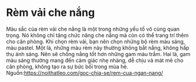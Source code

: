 # Rèm vải che nắng
Màu sắc của rèm vải che nắng là một trong những yếu tố vô cùng quan trọng. Nó không chỉ tăng chức năng che nắng mà còn có thể trang trí thêm cho căn phòng. Khi chọn rèm vải, bạn nên chọn những bộ rèm màu sáng, màu pastel. Một là, những màu rèm này thường không bắt nắng, không hấp thụ ánh sáng. Nên sẽ chống nắng tốt hơn những gam màu trầm. Hai là, gam màu sáng thường mang đến cảm giác nhẹ nhàng, dễ chịu và mát mẻ cho căn phòng, không tạo ra sự bức bối trong mùa hè.
Nguồn:https://noithatleo.com/goc-chia-se/rem-cua-ngan-nang/

